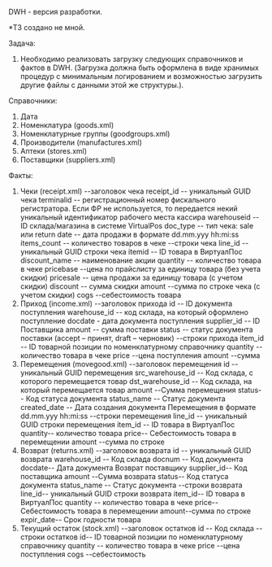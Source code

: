 DWH - версия разработки.

*ТЗ cоздано не мной. 

Задача: 
1. Необходимо реализовать загрузку следующих справочников и фактов в DWH. (Загрузка должна быть оформлена в виде хранимых процедур с минимальным логированием и возможностью загрузить другие файлы с данными этой же структуры.).

Справочники:
1. Дата
2. Номенклатура (goods.xml)
3. Номенклатурные группы (goodgroups.xml)
4. Производители (manufactures.xml)
5. Аптеки (stores.xml)
6. Поставщики (suppliers.xml)

Факты:
1. Чеки (receipt.xml)
--заголовок чека
receipt_id -- уникальный GUID чека
terminalid -- регистрационный номер фискального регистратора. Если ФР не используется, то передается некий уникальный идентификатор рабочего места кассира
warehouseid -- ID склада/магазина в системе VirtualPos
doc_type -- тип чека: sale или return
date -- дата продажи в формате dd.mm.yyy hh:mi:ss
items_count -- количество товаров в чеке
--строки чека
line_id -- уникальный GUID строки чека
itemid -- ID товара в ВиртуалПос
discount_name -- наименование акции
quantity -- количество товара в чеке
pricebase --цена по прайслисту за единицу товара (без учета скидки)
pricesale -- цена продажи за единицу товара (с учетом скидки)
discount -- сумма скидки
amount --сумма по строке чека (с учетом скидки)
cogs --себестоимость товара
2. Приход (income.xml)
--заголовок прихода
id -- ID документа поступления
warehouse_id -- код склада, на который оформлено поступление
docdate - дата документа поступления
supplier_id -- ID Поставщика
amount -- сумма поставки
status -- статус документа поставки (accept – принят, drаft – черновик)
--строки прихода
item_id -- ID товарной позиции по номенклатурному справочнику
quantity -- количество товара в чеке
price --цена поступления
amount --сумма
3. Перемещения (movegood.xml)
--заголовок перемещения
id -- уникальный GUID перемещения
src_warehouse_id -- Код склада, с которого перемещается товар
dst_warehouse_id -- Код склада, на который перемещается товар
amount --Сумма перемещения
status-- Код статуса документа
status_name -- Статус документа
created_date -- Дата создания документа Перемещения в формате dd.mm.yyy hh:mi:ss
--строки перемещения
line_id -- уникальный GUID строки перемещения
item_id -- ID товара в ВиртуалПос
quantity-- количество товара
price-- Себестоимость товара в перемещении
amount --сумма по строке
4. Возврат (returns.xml)
--заголовок возврата
id -- уникальный GUID возврата
warehouse_id -- Код склада
docnum -- Код документа
docdate-- Дата документа Возврат поставщику
supplier_id-- Код поставщика
amount --Сумма возврата
status-- Код статуса документа
status_name -- Статус документа
--строки возврата
line_id-- уникальный GUID строки возврата
item_id-- ID товара в ВиртуалПос
quantity -- количество товара в чеке
price-- Себестоимость товара в перемещении
amount--сумма по строке
expir_date-- Срок годности товара
5. Текущий остаток (stock.xml)
--заголовок остатков
id -- Код склада
--строки остатков
id-- ID товарной позиции по номенклатурному справочнику
quantity -- количество товара в чеке
price --цена поступления
cogs --себестоимость
